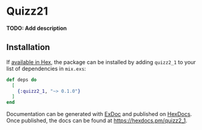 # Quizz21

**TODO: Add description**

## Installation

If [available in Hex](https://hex.pm/docs/publish), the package can be installed
by adding `quizz2_1` to your list of dependencies in `mix.exs`:

```elixir
def deps do
  [
    {:quizz2_1, "~> 0.1.0"}
  ]
end
```

Documentation can be generated with [ExDoc](https://github.com/elixir-lang/ex_doc)
and published on [HexDocs](https://hexdocs.pm). Once published, the docs can
be found at <https://hexdocs.pm/quizz2_1>.

